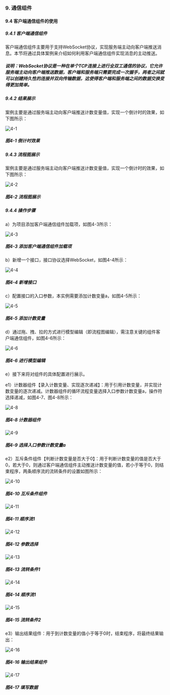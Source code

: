 ### 9. 通信组件

#### 9.4 客户端通信组件的使用

##### 9.4.1 客户端通信组件

客户端通信组件主要用于支持WebSocket协议，实现服务端主动向客户端推送消息。本节将通过具体案例来介绍如何利用客户端通信组件实现消息的主动推送。

##### 说明：WebSocket协议是一种在单个TCP连接上进行全双工通信的协议，它允许服务端主动向客户端推送数据，客户端和服务端只需要完成一次握手，两者之间就可以创建持久性的连接并双向传输数据，这使得客户端和服务端之间的数据交换变得更加简单。

##### 9.4.2 结果展示

案例主要是通过服务端主动向客户端推送计数变量值，实现一个倒计时的效果，如下图所示：

![4-1](https://www.feisuanyz.com/fsimage/zc-image/jkgl/websock_8.png)

##### 图4-1 倒计时效果

##### 9.4.3 流程图展示

案例主要是通过服务端主动向客户端推送计数变量值，实现一个倒计时的效果，如下图所示：

![4-2](https://www.feisuanyz.com/fsimage/zc-image/jkgl/websock_7.png)

##### 图4-2 流程图展示

##### 9.4.4 操作步骤

a）为项目添加客户端通信组件加载项，如图4-3所示：

![4-3](https://www.feisuanyz.com/fsimage/zc-image/jkgl/websock_1.png)

##### 图4-3 添加客户端通信组件加载项

b）新增一个接口，接口协议选择WebSocket，如图4-4所示：

![4-4](https://www.feisuanyz.com/fsimage/zc-image/jkgl/websock_2.png)

##### 图4-4 新增接口

c）配置接口的入口参数，本实例需要添加计数变量a，如图4-5所示：

![4-5](https://www.feisuanyz.com/fsimage/zc-image/jkgl/websock_9.png)

##### 图4-5 添加计数变量

d）通过拖、拽、拉的方式进行模型编辑（即流程图编辑），需注意关键的组件客户端通信组件，如图4-6所示：

![4-6](https://www.feisuanyz.com/fsimage/zc-image/jkgl/websock_10.png)

##### 图4-6 进行模型编辑

e）接下来将对组件的具体配置进行展示。

e1）计数器组件【录入计数变量、实现逐次递减】：用于引用计数变量，并实现计数变量的逐次递减。计数器组件的循环流程变量选择入口参数计数变量a，操作符选择递减，如图4-7、图4-8所示：

![4-8](https://www.feisuanyz.com/fsimage/zc-image/jkgl/websock_11.png)

##### 图4-8 计数器组件

![4-9](https://www.feisuanyz.com/fsimage/zc-image/jkgl/websock_13.png)

##### 图4-9 选择入口参数计数变量a

e2）互斥条件组件【判断计数变量是否大于0】：用于判断计数变量的值是否大于0，若大于0，则通过客户端通信组件主动推送计数变量的值，若小于等于0，则结束程序，两条顺序流的流转条件的设置如图所示：

![4-10](https://www.feisuanyz.com/fsimage/zc-image/jkgl/websock_15.png)

##### 图4-10 互斥条件组件

![4-11](https://www.feisuanyz.com/fsimage/zc-image/jkgl/websock_16.png)

##### 图4-11 顺序流1

![4-12](https://www.feisuanyz.com/fsimage/zc-image/jkgl/websock_17.png)

##### 图4-12 参数选择

![4-13](https://www.feisuanyz.com/fsimage/zc-image/jkgl/websock_18.png)

##### 图4-13 流转条件1

![4-14](https://www.feisuanyz.com/fsimage/zc-image/jkgl/websock_26.png)

##### 图4-14 顺序流1

![4-15](https://www.feisuanyz.com/fsimage/zc-image/jkgl/websock_27.png)

##### 图4-15 流转条件2

e3）输出结果组件：用于到计数变量的值小于等于0时，结束程序，将最终结果输出：

![4-16](https://www.feisuanyz.com/fsimage/zc-image/jkgl/websock_28.png)

##### 图4-16 输出结果组件

![4-17](https://www.feisuanyz.com/fsimage/zc-image/jkgl/websock_29.png)

##### 图4-17 填写数据

